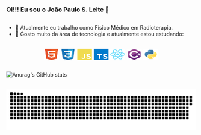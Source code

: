 ### Oi!!! Eu sou o João Paulo S. Leite 👋
 ##
- 🔭 Atualmente eu trabalho como Físico Médico em Radioterapia. 
- 🌱 Gosto muito da área de tecnologia e atualmente estou estudando:
<div align="center" style="display: inline_block"><br>
  <img align="center" alt="Joao-HTML" height="30" width="40" src="https://raw.githubusercontent.com/devicons/devicon/master/icons/html5/html5-original.svg">
  <img align="center" alt="Joao-CSS" height="30" width="40" src="https://raw.githubusercontent.com/devicons/devicon/master/icons/css3/css3-original.svg">
  <img align="center" alt="Joao-Js" height="30" width="40" src="https://raw.githubusercontent.com/devicons/devicon/master/icons/javascript/javascript-plain.svg">
  <img align="center" alt="Joao-Ts" height="30" width="40" src="https://raw.githubusercontent.com/devicons/devicon/master/icons/typescript/typescript-plain.svg">
   <img align="center" alt="Joao-React" height="30" width="40" src="https://raw.githubusercontent.com/devicons/devicon/master/icons/react/react-original.svg">
  <img align="center" alt="Joao-Csharp" height="30" width="40" src="https://raw.githubusercontent.com/devicons/devicon/master/icons/csharp/csharp-original.svg">
  
  <img align="center" alt="Joao-Python" height="30" width="40" src="https://raw.githubusercontent.com/devicons/devicon/master/icons/python/python-original.svg">
 
</div>


##
 
 ![Anurag's GitHub stats](https://github-readme-stats.vercel.app/api?username=Joao-SLeite&show_icons=true&theme=dracula)
##
<picture>
  <source media="(prefers-color-scheme: dark)" srcset="https://raw.githubusercontent.com/Joao-SLeite/Joao-SLeite/output/github-contribution-grid-snake-dark.svg">
  <source media="(prefers-color-scheme: light)" srcset="https://raw.githubusercontent.com/Joao-SLeite/Joao-SLeite/output/github-contribution-grid-snake.svg">
  <img alt="github contribution grid snake animation" src="https://raw.githubusercontent.com/Joao-SLeite/Joao-SLeite/output/github-contribution-grid-snake.svg">
</picture>
